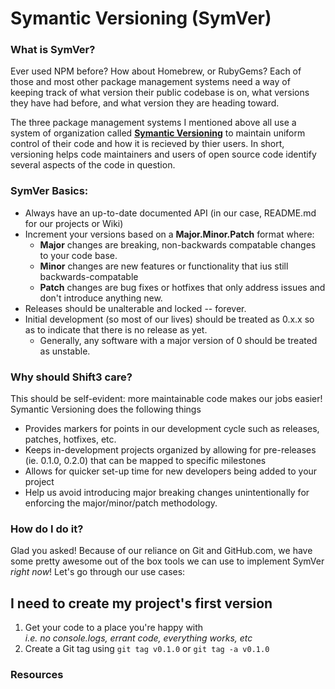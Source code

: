 # Symantic Versioning (SymVer)

### What is SymVer?

Ever used NPM before? How about Homebrew, or RubyGems? Each of those and most other package management systems need a way of keeping track of what version their public codebase is on, what versions they have had before, and what version they are heading toward.

The three package management systems I mentioned above all use a system of organization called [**Symantic Versioning**](https://semver.org/) to maintain uniform control of their code and how it is recieved by thier users. In short, versioning helps code maintainers and users of open source code identify several aspects of the code in question.

### SymVer Basics:
  * Always have an up-to-date documented API (in our case, README.md for our projects or Wiki)
  * Increment your versions based on a **Major.Minor.Patch** format where:
    * **Major** changes are breaking, non-backwards compatable changes to your code base.
    * **Minor** changes are new features or functionality that ius still backwards-compatable
    * **Patch** changes are bug fixes or hotfixes that only address issues and don't introduce anything new.
  * Releases should be unalterable and locked -- forever.
  * Initial development (so most of our lives) should be treated as 0.x.x so as to indicate that there is no release as yet.
    * Generally, any software with a major version of 0 should be treated as unstable.

### Why should Shift3 care?

This should be self-evident: more maintainable code makes our jobs easier! Symantic Versioning does the following things  
  * Provides markers for points in our development cycle such as releases, patches, hotfixes, etc.
  * Keeps in-development projects organized by allowing for pre-releases (ie. 0.1.0, 0.2.0) that can be mapped to specific milestones
  * Allows for quicker set-up time for new developers being added to your project
  * Help us avoid introducing major breaking changes unintentionally for enforcing the major/minor/patch methodology.  

### How do I do it?  

Glad you asked! Because of our reliance on Git and GitHub.com, we have some pretty awesome out of the box tools we can use to implement SymVer *right now*!
  Let's go through our use cases:

  ## I need to create my project's first version
  1. Get your code to a place you're happy with  
    *i.e. no console.logs, errant code, everything works, etc*
  2. Create a Git tag using `git tag v0.1.0` or `git tag -a v0.1.0`

  
  
  
### Resources
[](https://www.jvandemo.com/a-simple-guide-to-semantic-versioning/)